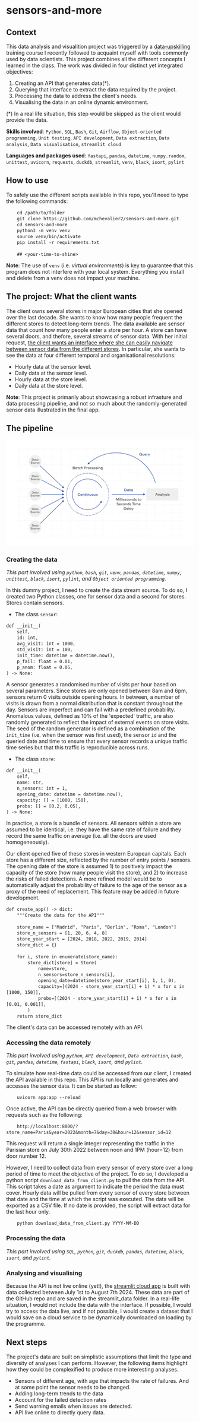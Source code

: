 # sensors-and-more

## Context

This data analysis and visualition project was triggered by a [data-upskilling](https://benjamin-dubreu.systeme.io/programme-data-upskilling) training course I recently followed to acquaint myself with tools commonly used by data scientists. This project combines all the different concepts I learned in the class. The work was divided in four distinct yet integrated objectives:

1. Creating an API that generates data(*).
2. Querying that interface to extract the data required by the project.
3. Processing the data to address the client's needs.
4. Visualising the data in an online dynamic environment.

(*) In a real life situation, this step would be skipped as the client would provide the data.

**Skills involved**: `Python`, `SQL`, `Bash`, `Git`, `Airflow`, `Object-oriented programming`, `Unit testing`, `API development`, `Data extraction`, `Data analysis`, `Data visualisation`, `streamlit cloud`

**Languages and packages used**: `fastapi`, `pandas`, `datetime`, `numpy.random`, `unittest`, `uvicorn`, `requests`, `duckdb`, `streamlit`, `venv`, `black`, `isort`, `pylint`



## How to use

To safely use the different scripts available in this repo, you'll need to type the following commands:

```
    cd /path/to/folder
    git clone https://github.com/mchevalier2/sensors-and-more.git
    cd sensors-and-more
    python3 -m venv venv
    source venv/bin/activate
    pip install -r requirements.txt

    ## <your-time-to-shine>
```

**Note**: The use of `venv` (i.e. _virtual environments_) is key to guarantee that this program does not interfere with your local system. Everything you install and delete from a venv does not impact your machine.



## The project: What the client wants

The client owns several stores in major European cities that she opened over the last decade. She wants to know how many people frequent the different stores to detect long-term trends. The data available are sensor data that count how many people enter a store per hour. A store can have several doors, and thefore, several streams of sensor data. With her initial request, [the client wants an interface where she can easily navigate between sensor data from the different stores](https://sensors-and-more.streamlit.app). In particular, she wants to see the data at four different temporal and organisational resolutions:

- Hourly data at the sensor level.
- Daily data at the sensor level.
- Hourly data at the store level.
- Daily data at the store level.


**Note**: This project is primarily about showcasing a robust infrasture and data processing pipeline, and not so much about the randomly-generated sensor data illustrated in the final app.



## The pipeline

![The data analysis pipeline of this project](jungle/pipeline_diagram.png?raw=true "The data analysis pipeline of this project")


### Creating the data

_This part involved using `python`, `bash`, `git`, `venv`, `pandas`, `datetime`, `numpy`, `unittest`, `black`, `isort`, `pylint`, and `Object oriented programming`._

In this dummy project, I need to create the data stream source. To do so, I created two Python classes, one for sensor data and a second for stores. Stores contain sensors.

- The class `sensor`:
```
def __init__(
    self,
    id: int,
    avg_visit: int = 1000,
    std_visit: int = 100,
    init_time: datetime = datetime.now(),
    p_fail: float = 0.01,
    p_anom: float = 0.05,
) -> None:
```
A sensor generates a randomised number of visits per hour based on several parameters. Since stores are only opened between 8am and 6pm, sensors return 0 visits outside opening hours. In between, a number of visits is drawn from a normal distribution that is constant throughout the day. Sensors are imperfect and can fail with a predefined probability. Anomalous values, defined as 10% of the 'expected' traffic, are also randomly generated to reflect the impact of external events on store visits. The seed of the random generator is defined as a combination of the `init_time` (i.e. when the sensor was first used), the sensor `id` and the queried date and time to ensure that every sensor records a unique traffic time series but that this traffic is reproducible across runs.

- The class `store`:
```
def __init__(
    self,
    name: str,
    n_sensors: int = 1,
    opening_date: datetime = datetime.now(),
    capacity: [] = [1000, 150],
    probs: [] = [0.2, 0.05],
) -> None:
```
In practice, a store is a bundle of sensors. All sensors within a store are assumed to be identical, i.e. they have the same rate of failure and they record the same traffic on average (i.e. all the doors are used homogeneously).


Our client opened five of these stores in western European capitals. Each store has a different size, reflected by the number of entry points / sensors. The opening date of the store is assumed 1) to positively impact the capacity of the store (how many people visit the store), and 2) to increase the risks of failed detections. A more refined model would be to automatically adjust the probability of failure to the age of the sensor as a proxy of the need of replacement. This feature may be added in future development.

```
def create_app() -> dict:
    """Create the data for the API"""

    store_name = ["Madrid", "Paris", "Berlin", "Roma", "London"]
    store_n_sensors = [1, 20, 6, 4, 8]
    store_year_start = [2024, 2018, 2022, 2019, 2014]
    store_dict = {}

    for i, store in enumerate(store_name):
        store_dict[store] = Store(
            name=store,
            n_sensors=store_n_sensors[i],
            opening_date=datetime(store_year_start[i], 1, 1, 0),
            capacity=[(2024 - store_year_start[i] + 1) * x for x in [1000, 150]],
            probs=[(2024 - store_year_start[i] + 1) * x for x in [0.01, 0.001]],
        )
    return store_dict
```

The client's data can be accessed remotely with an API.



### Accessing the data remotely

_This part involved using `python`, `API development`, `Data extraction`, `bash`, `git`, `pandas`, `datetime`, `fastapi`, `black`, `isort`, and `pylint`._


To simulate how real-time data could be accessed from our client, I created the API available in this repo. This API is run locally and generates and accesses the sensor data. It can be started as follow:
```
    uvicorn app:app --reload
```

Once active, the API can be directly queried from a web browser with requests such as the following:
```
    http://localhost:8000/?store_name=Paris&year=2022&month=7&day=30&hour=12&sensor_id=12
```
This request will return a single integer representing the traffic in the Parisian store on July 30th 2022 between noon and 1PM (hour=12) from door number 12.

However, I need to collect data from every sensor of every store over a long period of time to meet the objective of the project. To do so, I developed a python script `download_data_from_client.py` to pull the data from the API. This script takes a date as argument to indicate the period the data must cover. Hourly data will be pulled from every sensor of every store between that date and the time at which the script was executed. The data will be exported as a CSV file. If no date is provided, the script will extract data for the last hour only.

```
    python download_data_from_client.py YYYY-MM-DD
```



### Processing the data

_This part involved using `SQL`, `python`, `git`, `duckdb`, `pandas`, `datetime`, `black`, `isort`, and `pylint`._







### Analysing and visualising

<!---
_This part involved using `python`, `bash`, `git`, `venv`, `pandas`, `datetime`, `numpy`, `unittest`, and `Object oriented programming`._
-->


Because the API is not live online (yet!), the [streamlit cloud app](https://sensors-and-more.streamlit.app) is built with data collected between July 1st to August 7th 2024. These data are part of the GitHub repo and are saved in the streamlit_data folder. In a real-life situation, I would not include the data with the interface. If possible, I would try to access the data live, and if not possible, I would create a dataset that I would save on a cloud service to be dynamically downloaded on loading by the programme.


## Next steps

The project's data are built on simplistic assumptions that limit the type and diversity of analyses I can perform. However, the following items highlight how they could be complexified to produce more interesting analyses.

- Sensors of different age, with age that impacts the rate of failures. And at some point the sensor needs to be changed.
- Adding long-term trends to the data
- Account for the failed detection rates
- Send warning emails when issues are detected.
- API live online to directly query data.
